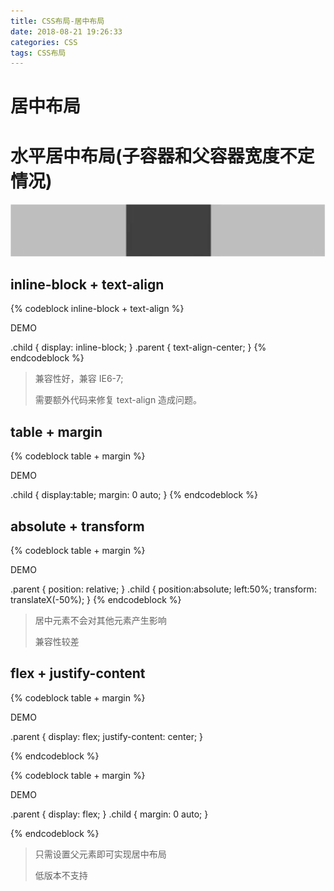 ```yaml
---
title: CSS布局-居中布局
date: 2018-08-21 19:26:33
categories: CSS
tags: CSS布局
---
```


# 居中布局

# 水平居中布局\(子容器和父容器宽度不定情况\)

![](/images/center.png)

## inline-block + text-align

{% codeblock inline-block + text-align %}

<div class="parent">
  <div class="child">DEMO</div>
</div>

.child {
display: inline-block;
}
.parent {
text-align-center;
}
{% endcodeblock %}

> 兼容性好，兼容 IE6-7;
>
> 需要额外代码来修复 text-align 造成问题。

## table + margin

{% codeblock table + margin %}

<div class="parent">
  <div class="child">DEMO</div>
</div>

.child {
display:table;
margin: 0 auto;
}
{% endcodeblock %}

## absolute + transform

{% codeblock table + margin %}

<div class="parent">
  <div class="child">DEMO</div>
</div>

.parent {
position: relative;
}
.child {
position:absolute;
left:50%;
transform: translateX(-50%);
}
{% endcodeblock %}

> 居中元素不会对其他元素产生影响
>
> 兼容性较差

## flex + justify-content

{% codeblock table + margin %}

<div class="parent">
  <div class="child">DEMO</div>
</div>

.parent {
display: flex;
justify-content: center;
}

{% endcodeblock %}

{% codeblock table + margin %}

<div class="parent">
  <div class="child">DEMO</div>
</div>

.parent {
display: flex;
}
.child {
margin: 0 auto;
}

{% endcodeblock %}

> 只需设置父元素即可实现居中布局
>
> 低版本不支持
